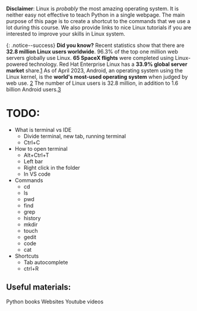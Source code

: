 <!-- # Linux Tutorial -->

**Disclaimer**: Linux is *probably* the most amazing operating system. It is neither easy not effective to teach Python in a single webpage. The main purpose of this page is to create a shortcut to the commands that we use a lot during this course. We also provide links to nice Linux tutorials if you are interested to improve your skills in Linux system.

{: .notice--success} 
**Did you know?**
Recent statistics show that there are **32.8 million Linux users worldwide**. 96.3% of the top one million web servers globally use Linux. **65 SpaceX flights** were completed using Linux-powered technology. Red Hat Enterprise Linux has a **33.9% global server market** share.[1](https://techjury.net/blog/linux-statistics/#:~:text=Recent%20statistics%20show%20that%20there,33.9%25%20global%20server%20market%20share.) As of April 2023, Android, an operating system using the Linux kernel, is the **world's most-used operating system** when judged by web use. [2](https://en.wikipedia.org/wiki/Usage_share_of_operating_systems#:~:text=As%20of%20April%202023%2C%20Android,also%20using%20the%20Linux%20kernel.) The number of Linux users is 32.8 million, in addition to 1.6 billion Android users.[3](https://99firms.com/blog/linux-statistics/#:~:text=Despite%20being%20a%20minority%20operating,to%201.6%20billion%20Android%20users.)



# TODO:

- What is terminal vs IDE
    - Divide terminal, new tab, running terminal
    - Ctrl+C
- How to open terminal
    - Alt+Ctrl+T
    - Left bar
    - Right click in the folder
    - In VS code
- Commands
    - cd
    - ls
    - pwd
    - find
    - grep
    - history
    - mkdir
    - touch
    - gedit
    - code
    - cat
- Shortcuts
    - Tab autocomplete
    - ctrl+R

## Useful materials:
Python books
Websites
Youtube videos
